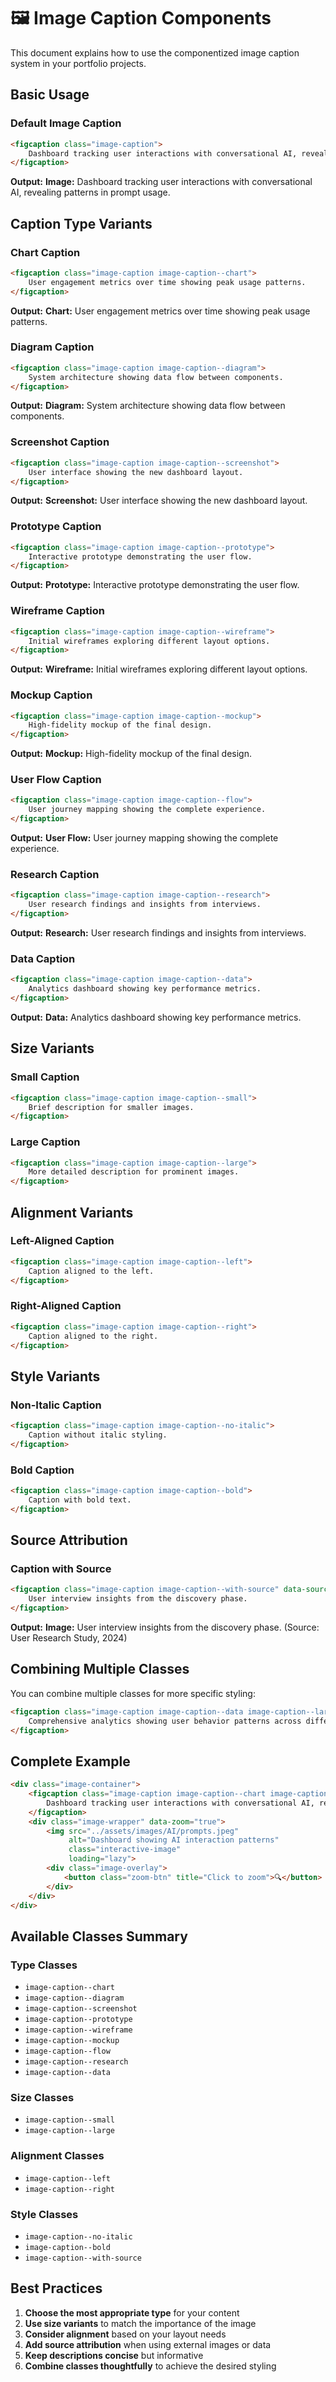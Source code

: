 # 🖼️ Image Caption Components

This document explains how to use the componentized image caption system in your portfolio projects.

## Basic Usage

### Default Image Caption
```html
<figcaption class="image-caption">
    Dashboard tracking user interactions with conversational AI, revealing patterns in prompt usage.
</figcaption>
```
**Output:** **Image:** Dashboard tracking user interactions with conversational AI, revealing patterns in prompt usage.

## Caption Type Variants

### Chart Caption
```html
<figcaption class="image-caption image-caption--chart">
    User engagement metrics over time showing peak usage patterns.
</figcaption>
```
**Output:** **Chart:** User engagement metrics over time showing peak usage patterns.

### Diagram Caption
```html
<figcaption class="image-caption image-caption--diagram">
    System architecture showing data flow between components.
</figcaption>
```
**Output:** **Diagram:** System architecture showing data flow between components.

### Screenshot Caption
```html
<figcaption class="image-caption image-caption--screenshot">
    User interface showing the new dashboard layout.
</figcaption>
```
**Output:** **Screenshot:** User interface showing the new dashboard layout.

### Prototype Caption
```html
<figcaption class="image-caption image-caption--prototype">
    Interactive prototype demonstrating the user flow.
</figcaption>
```
**Output:** **Prototype:** Interactive prototype demonstrating the user flow.

### Wireframe Caption
```html
<figcaption class="image-caption image-caption--wireframe">
    Initial wireframes exploring different layout options.
</figcaption>
```
**Output:** **Wireframe:** Initial wireframes exploring different layout options.

### Mockup Caption
```html
<figcaption class="image-caption image-caption--mockup">
    High-fidelity mockup of the final design.
</figcaption>
```
**Output:** **Mockup:** High-fidelity mockup of the final design.

### User Flow Caption
```html
<figcaption class="image-caption image-caption--flow">
    User journey mapping showing the complete experience.
</figcaption>
```
**Output:** **User Flow:** User journey mapping showing the complete experience.

### Research Caption
```html
<figcaption class="image-caption image-caption--research">
    User research findings and insights from interviews.
</figcaption>
```
**Output:** **Research:** User research findings and insights from interviews.

### Data Caption
```html
<figcaption class="image-caption image-caption--data">
    Analytics dashboard showing key performance metrics.
</figcaption>
```
**Output:** **Data:** Analytics dashboard showing key performance metrics.

## Size Variants

### Small Caption
```html
<figcaption class="image-caption image-caption--small">
    Brief description for smaller images.
</figcaption>
```

### Large Caption
```html
<figcaption class="image-caption image-caption--large">
    More detailed description for prominent images.
</figcaption>
```

## Alignment Variants

### Left-Aligned Caption
```html
<figcaption class="image-caption image-caption--left">
    Caption aligned to the left.
</figcaption>
```

### Right-Aligned Caption
```html
<figcaption class="image-caption image-caption--right">
    Caption aligned to the right.
</figcaption>
```

## Style Variants

### Non-Italic Caption
```html
<figcaption class="image-caption image-caption--no-italic">
    Caption without italic styling.
</figcaption>
```

### Bold Caption
```html
<figcaption class="image-caption image-caption--bold">
    Caption with bold text.
</figcaption>
```

## Source Attribution

### Caption with Source
```html
<figcaption class="image-caption image-caption--with-source" data-source="User Research Study, 2024">
    User interview insights from the discovery phase.
</figcaption>
```
**Output:** **Image:** User interview insights from the discovery phase. (Source: User Research Study, 2024)

## Combining Multiple Classes

You can combine multiple classes for more specific styling:

```html
<figcaption class="image-caption image-caption--data image-caption--large image-caption--left image-caption--no-italic">
    Comprehensive analytics showing user behavior patterns across different segments.
</figcaption>
```

## Complete Example

```html
<div class="image-container">
    <figcaption class="image-caption image-caption--chart image-caption--large">
        Dashboard tracking user interactions with conversational AI, revealing patterns in prompt usage.
    </figcaption>
    <div class="image-wrapper" data-zoom="true">
        <img src="../assets/images/AI/prompts.jpeg" 
             alt="Dashboard showing AI interaction patterns" 
             class="interactive-image"
             loading="lazy">
        <div class="image-overlay">
            <button class="zoom-btn" title="Click to zoom">🔍</button>
        </div>
    </div>
</div>
```

## Available Classes Summary

### Type Classes
- `image-caption--chart`
- `image-caption--diagram`
- `image-caption--screenshot`
- `image-caption--prototype`
- `image-caption--wireframe`
- `image-caption--mockup`
- `image-caption--flow`
- `image-caption--research`
- `image-caption--data`

### Size Classes
- `image-caption--small`
- `image-caption--large`

### Alignment Classes
- `image-caption--left`
- `image-caption--right`

### Style Classes
- `image-caption--no-italic`
- `image-caption--bold`
- `image-caption--with-source`

## Best Practices

1. **Choose the most appropriate type** for your content
2. **Use size variants** to match the importance of the image
3. **Consider alignment** based on your layout needs
4. **Add source attribution** when using external images or data
5. **Keep descriptions concise** but informative
6. **Combine classes thoughtfully** to achieve the desired styling
